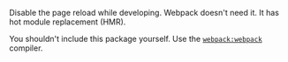 Disable the page reload while developing. Webpack doesn't need it. It has hot module replacement (HMR).

You shouldn't include this package yourself. Use the [`webpack:webpack`](https://atmospherejs.com/webpack/webpack) compiler.
